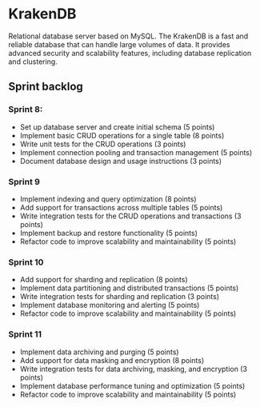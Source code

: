 # KrakenDB
Relational database server based on MySQL. The KrakenDB is a fast and reliable database that can handle large volumes of data. It provides advanced security and scalability features, including database replication and clustering.

## Sprint backlog

### Sprint 8:

- Set up database server and create initial schema (5 points)
- Implement basic CRUD operations for a single table (8 points)
- Write unit tests for the CRUD operations (3 points)
- Implement connection pooling and transaction management (5 points)
- Document database design and usage instructions (3 points)

### Sprint 9

- Implement indexing and query optimization (8 points)
- Add support for transactions across multiple tables (5 points)
- Write integration tests for the CRUD operations and transactions (3 points)
- Implement backup and restore functionality (5 points)
- Refactor code to improve scalability and maintainability (5 points)

### Sprint 10

- Add support for sharding and replication (8 points)
- Implement data partitioning and distributed transactions (5 points)
- Write integration tests for sharding and replication (3 points)
- Implement database monitoring and alerting (5 points)
- Refactor code to improve scalability and maintainability (5 points)

### Sprint 11

- Implement data archiving and purging (5 points)
- Add support for data masking and encryption (8 points)
- Write integration tests for data archiving, masking, and encryption (3 points)
- Implement database performance tuning and optimization (5 points)
- Refactor code to improve scalability and maintainability (5 points)
